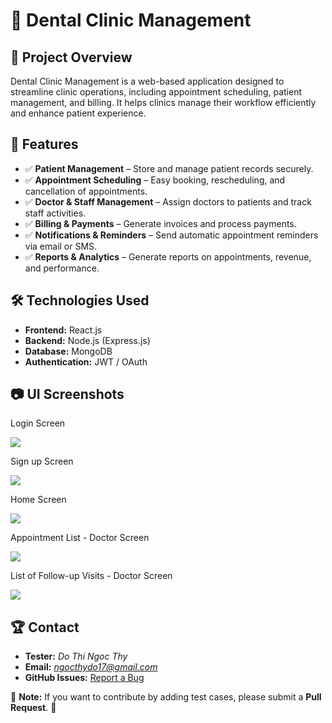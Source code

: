 # 🦷 Dental Clinic Management

## 📌 Project Overview
Dental Clinic Management is a web-based application designed to streamline clinic operations, including appointment scheduling, patient management, and billing. It helps clinics manage their workflow efficiently and enhance patient experience.

## 🚀 Features
- ✅ **Patient Management** – Store and manage patient records securely.
- ✅ **Appointment Scheduling** – Easy booking, rescheduling, and cancellation of appointments.
- ✅ **Doctor & Staff Management** – Assign doctors to patients and track staff activities.
- ✅ **Billing & Payments** – Generate invoices and process payments.
- ✅ **Notifications & Reminders** – Send automatic appointment reminders via email or SMS.
- ✅ **Reports & Analytics** – Generate reports on appointments, revenue, and performance.

## 🛠️ Technologies Used
- **Frontend:** React.js
- **Backend:** Node.js (Express.js)
- **Database:** MongoDB
- **Authentication:** JWT / OAuth

## 📷 UI Screenshots
Login  Screen

<img src="https://github.com/user-attachments/assets/09387899-9515-4ec1-b840-8f765904861e" >


Sign up Screen

<img src="https://github.com/user-attachments/assets/0a0e834f-f696-4341-a67d-04f9ad9aee7e" >


Home Screen

<img src="https://github.com/user-attachments/assets/e374260e-14c2-4879-aa1f-11a95e23cbf1" >


Appointment List - Doctor Screen

<img src="https://github.com/user-attachments/assets/02ab77de-8e65-4a61-9180-94ee036adec9" >


List of Follow-up Visits - Doctor Screen

<img src="https://github.com/user-attachments/assets/7079b555-a6ce-4738-87c9-6cf17c411a2d" >


## 🏆 Contact
- **Tester:** *Do Thi Ngoc Thy*  
- **Email:** *ngocthydo17@gmail.com*  
- **GitHub Issues:** [Report a Bug](https://github.com/ngocthydo17/coffee-shop-management/issues)  

📌 **Note:** If you want to contribute by adding test cases, please submit a **Pull Request**. 🚀  



